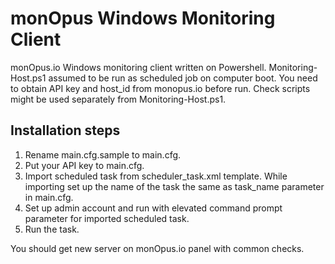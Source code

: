 # monOpus Windows Monitoring Client
monOpus.io Windows monitoring client written on Powershell.
Monitoring-Host.ps1 assumed to be run as scheduled job on computer boot. You need to obtain API key and host_id from monopus.io before run.
Check scripts might be used separately from Monitoring-Host.ps1.

## Installation steps
1. Rename main.cfg.sample to main.cfg.
2. Put your API key to main.cfg.
3. Import scheduled task from scheduler_task.xml template. While importing set up the name of the task the same as task_name parameter in main.cfg.
4. Set up admin account and run with elevated command prompt parameter for imported scheduled task.
5. Run the task.

You should get new server on monOpus.io panel with common checks.
